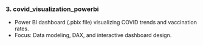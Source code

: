 ### 3. covid_visualization_powerbi
- Power BI dashboard (.pbix file) visualizing COVID trends and vaccination rates.
- Focus: Data modeling, DAX, and interactive dashboard design.
